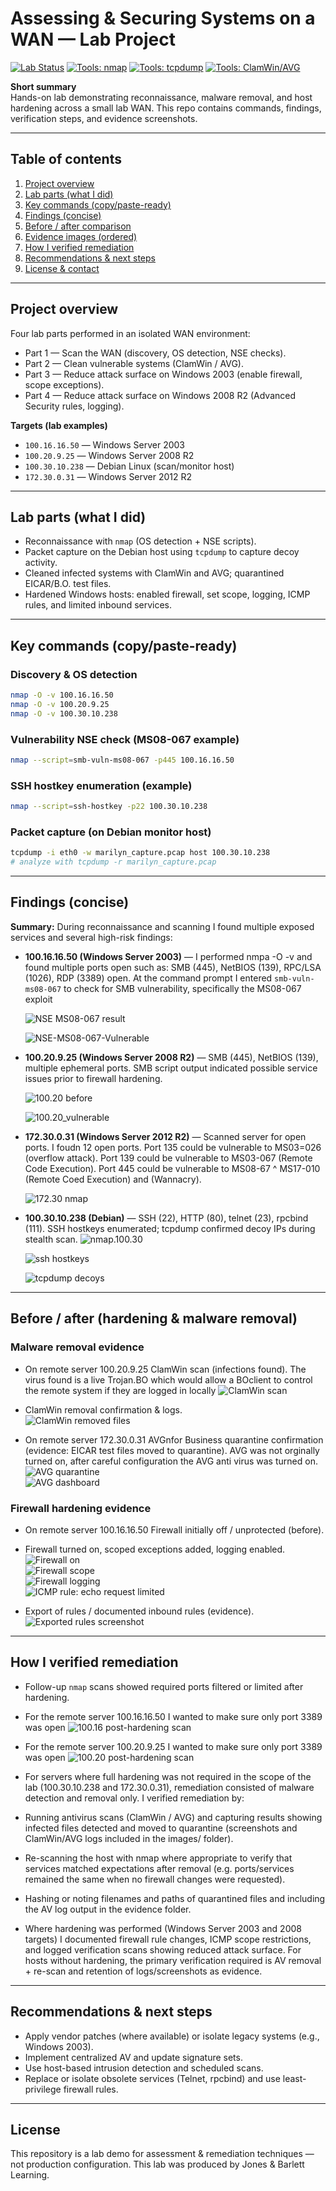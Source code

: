 # Assessing & Securing Systems on a WAN — Lab Project

[![Lab Status](https://img.shields.io/badge/status-complete-success)](./)
[![Tools: nmap](https://img.shields.io/badge/tools-nmap-blue)](https://nmap.org)
[![Tools: tcpdump](https://img.shields.io/badge/tools-tcpdump-orange)](https://www.tcpdump.org)
[![Tools: ClamWin/AVG](https://img.shields.io/badge/tools-AVs-lightgrey)](#)

**Short summary**  
Hands-on lab demonstrating reconnaissance, malware removal, and host hardening across a small lab WAN. This repo contains commands, findings, verification steps, and evidence screenshots.

---

## Table of contents
1. [Project overview](#project-overview)  
2. [Lab parts (what I did)](#lab-parts-what-i-did)  
3. [Key commands (copy/paste-ready)](#key-commands-copypaste-ready)  
4. [Findings (concise)](#findings-concise)  
5. [Before / after comparison](#before--after-comparison)  
6. [Evidence images (ordered)](#evidence-images-ordered)  
7. [How I verified remediation](#how-i-verified-remediation)  
8. [Recommendations & next steps](#recommendations--next-steps)  
9. [License & contact](#license--contact)

---

## Project overview
Four lab parts performed in an isolated WAN environment:
- Part 1 — Scan the WAN (discovery, OS detection, NSE checks).
- Part 2 — Clean vulnerable systems (ClamWin / AVG).
- Part 3 — Reduce attack surface on Windows 2003 (enable firewall, scope exceptions).
- Part 4 — Reduce attack surface on Windows 2008 R2 (Advanced Security rules, logging).

**Targets (lab examples)**  
- `100.16.16.50` — Windows Server 2003  
- `100.20.9.25` — Windows Server 2008 R2  
- `100.30.10.238` — Debian Linux (scan/monitor host)
- `172.30.0.31` — Windows Server 2012 R2

---

## Lab parts (what I did)
- Reconnaissance with `nmap` (OS detection + NSE scripts).  
- Packet capture on the Debian host using `tcpdump` to capture decoy activity.  
- Cleaned infected systems with ClamWin and AVG; quarantined EICAR/B.O. test files.  
- Hardened Windows hosts: enabled firewall, set scope, logging, ICMP rules, and limited inbound services.

---

## Key commands (copy/paste-ready)

### Discovery & OS detection
```bash
nmap -O -v 100.16.16.50
nmap -O -v 100.20.9.25
nmap -O -v 100.30.10.238
```

### Vulnerability NSE check (MS08-067 example)
```bash
nmap --script=smb-vuln-ms08-067 -p445 100.16.16.50
```

### SSH hostkey enumeration (example)
```bash
nmap --script=ssh-hostkey -p22 100.30.10.238
```

### Packet capture (on Debian monitor host)
```bash
tcpdump -i eth0 -w marilyn_capture.pcap host 100.30.10.238
# analyze with tcpdump -r marilyn_capture.pcap
```

---

## Findings (concise)

**Summary:** During reconnaissance and scanning I found multiple exposed services and several high-risk findings:

- **100.16.16.50 (Windows Server 2003)** — I performed nmpa -O -v and found multiple ports open such as: SMB (445), NetBIOS (139), RPC/LSA (1026), RDP (3389) open. At the command prompt I entered `smb-vuln-ms08-067` to check for SMB vulnerability, specifically the MS08-067 exploit

   ![NSE MS08-067 result](https://github.com/mbergin123/mbergin123/blob/main/images/10.30.10.238.OS.Open.Ports.png)
  
  ![NSE-MS08-067-Vulnerable](https://github.com/mbergin123/mbergin123/blob/main/images/nampScript100.16.16.50P1.png)
  
- **100.20.9.25 (Windows Server 2008 R2)** — SMB (445), NetBIOS (139), multiple ephemeral ports. SMB script output indicated possible service issues prior to firewall hardening.  

  ![100.20 before](https://github.com/mbergin123/mbergin123/blob/main/images/nmap100.20.9.25openPortsP1.2.png)
  
  ![100.20_vulnerable](https://github.com/mbergin123/mbergin123/blob/main/images/nmapScript100.20.9.25Part1.2.png)

- **172.30.0.31 (Windows Server 2012 R2)** — Scanned server for open ports. I foudn 12 open ports. Port 135 could be vulnerable to MS03=026 (overflow attack). Port 139 could be vulnerable to MS03-067 (Remote Code Execution). Port 445 could be vulnerable to MS08-67 ^ MS17-010 (Remote Coed Execution) and (Wannacry).

  ![172.30 nmap](https://github.com/mbergin123/mbergin123/blob/main/images/nmap173.30.0.31.png)
  

- **100.30.10.238 (Debian)** — SSH (22), HTTP (80), telnet (23), rpcbind (111). SSH hostkeys enumerated; tcpdump confirmed decoy IPs during stealth scan.
  ![nmap.100.30](https://github.com/mbergin123/mbergin123/blob/main/images/nmap100.30.10.238Part1.2.png)
  
  ![ssh hostkeys](https://github.com/mbergin123/mbergin123/blob/main/images/ssh-hoskey.3encrypt.footprint.keys.png)
  
  ![tcpdump decoys](https://github.com/mbergin123/mbergin123/blob/main/images/Screenshot%202025-09-23%20213734.png)

---

## Before / after (hardening & malware removal)

### Malware removal evidence
- On remote server 100.20.9.25 ClamWin scan (infections found). The virus found is a live Trojan.BO which would allow a BOclient to control the remote system if they are logged in locally
  ![ClamWin scan](https://github.com/mbergin123/mbergin123/blob/main/images/Screenshot%202025-09-21%20104329.png)

- ClamWin removal confirmation & logs.  
  ![ClamWin removed files](https://github.com/mbergin123/mbergin123/blob/main/images/clamwinsvirusremoved.png)

- On remote server 172.30.0.31 AVGnfor Business quarantine confirmation (evidence: EICAR test files moved to quarantine). AVG was not orginally turned on, after careful configuration the AVG anti virus was turned on.
  ![AVG quarantine](https://github.com/mbergin123/mbergin123/blob/main/images/avgTurnedOn.png)  
  ![AVG dashboard](https://github.com/mbergin123/mbergin123/blob/main/images/avg_malware_removed.png)

### Firewall hardening evidence
- On remote server 100.16.16.50 Firewall initially off / unprotected (before).  

- Firewall turned on, scoped exceptions added, logging enabled.  
  ![Firewall on](https://github.com/mbergin123/mbergin123/blob/main/images/firewall_windows_turned_on.png)  
  ![Firewall scope](https://github.com/mbergin123/mbergin123/blob/main/images/firewall_scope.png)  
  ![Firewall logging](https://github.com/mbergin123/mbergin123/blob/main/images/firewall_changed_log_settings.png)  
  ![ICMP rule: echo request limited](https://github.com/mbergin123/mbergin123/blob/main/images/firewall_configured_echo_request_limit.png)

- Export of rules / documented inbound rules (evidence).  
  ![Exported rules screenshot](https://github.com/mbergin123/mbergin123/blob/main/images/Screenshot%202025-09-24%20152615.png)

---

## How I verified remediation
- Follow-up `nmap` scans showed required ports filtered or limited after hardening.
- For the remote server 100.16.16.50 I wanted to make sure only port 3389 was open
  ![100.16 post-hardening scan](https://github.com/mbergin123/mbergin123/blob/main/images/Screenshot%202025-09-24%20151913.png)
- For the remote server 100.20.9.25 I wanted to make sure only port 3389 was open
  ![100.20 post-hardening scan](https://github.com/mbergin123/mbergin123/blob/main/images/Screenshot%202025-09-23%20211946.png)

- For servers where full hardening was not required in the scope of the lab (100.30.10.238 and 172.30.0.31), remediation consisted of malware detection and removal only. I verified remediation by:

- Running antivirus scans (ClamWin / AVG) and capturing results showing infected files detected and moved to quarantine (screenshots and ClamWin/AVG logs included in the images/ folder).

- Re-scanning the host with nmap where appropriate to verify that services matched expectations after removal (e.g. ports/services remained the same when no firewall changes were requested).

- Hashing or noting filenames and paths of quarantined files and including the AV log output in the evidence folder.

- Where hardening was performed (Windows Server 2003 and 2008 targets) I documented firewall rule changes, ICMP scope restrictions, and logged verification scans showing reduced attack surface. For hosts without hardening, the primary verification required is AV removal + re-scan and retention of logs/screenshots as evidence.


---


## Recommendations & next steps
- Apply vendor patches (where available) or isolate legacy systems (e.g., Windows 2003).  
- Implement centralized AV and update signature sets.  
- Use host-based intrusion detection and scheduled scans.  
- Replace or isolate obsolete services (Telnet, rpcbind) and use least-privilege firewall rules.

---

## License
This repository is a lab demo for assessment & remediation techniques — not production configuration. This lab was produced by Jones & Barlett Learning.




